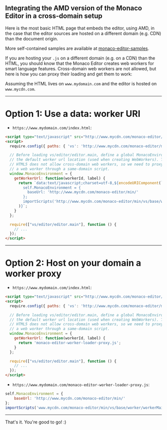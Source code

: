 ## Integrating the AMD version of the Monaco Editor in a cross-domain setup

Here is the most basic HTML page that embeds the editor, using AMD, in the case that the editor sources are hosted on a different domain (e.g. CDN) than the document origin.

More self-contained samples are available at [monaco-editor-samples](https://github.com/Microsoft/monaco-editor-samples).

If you are hosting your `.js` on a different domain (e.g. on a CDN) than the HTML, you should know that the Monaco Editor creates web workers for smart language features. Cross-domain web workers are not allowed, but here is how you can proxy their loading and get them to work:

Assuming the HTML lives on `www.mydomain.com` and the editor is hosted on `www.mycdn.com`.

----

# Option 1: Use a data: worker URI

* `https://www.mydomain.com/index.html`:
```html
<script type="text/javascript" src="http://www.mycdn.com/monaco-editor/min/vs/loader.js"></script>
<script>
  require.config({ paths: { 'vs': 'http://www.mycdn.com/monaco-editor/min/vs' }});

  // Before loading vs/editor/editor.main, define a global MonacoEnvironment that overwrites
  // the default worker url location (used when creating WebWorkers). The problem here is that
  // HTML5 does not allow cross-domain web workers, so we need to proxy the instantiation of
  // a web worker through a same-domain script.
  window.MonacoEnvironment = {
    getWorkerUrl: function(workerId, label) {
      return `data:text/javascript;charset=utf-8,${encodeURIComponent(`
        self.MonacoEnvironment = {
          baseUrl: 'http://www.mycdn.com/monaco-editor/min/'
        };
        importScripts('http://www.mycdn.com/monaco-editor/min/vs/base/worker/workerMain.js');`
      )}`;
    }
  };

  require(["vs/editor/editor.main"], function () {
    // ...
  });
</script>
```

----

# Option 2: Host on your domain a worker proxy

* `https://www.mydomain.com/index.html`:
```html
<script type="text/javascript" src="http://www.mycdn.com/monaco-editor/min/vs/loader.js"></script>
<script>
  require.config({ paths: { 'vs': 'http://www.mycdn.com/monaco-editor/min/vs' }});

  // Before loading vs/editor/editor.main, define a global MonacoEnvironment that overwrites
  // the default worker url location (used when creating WebWorkers). The problem here is that
  // HTML5 does not allow cross-domain web workers, so we need to proxy the instantiation of
  // a web worker through a same-domain script.
  window.MonacoEnvironment = {
    getWorkerUrl: function(workerId, label) {
      return 'monaco-editor-worker-loader-proxy.js';
    }
  };

  require(["vs/editor/editor.main"], function () {
    // ...
  });
</script>
```

* `https://www.mydomain.com/monaco-editor-worker-loader-proxy.js`:
```js
self.MonacoEnvironment = {
    baseUrl: 'http://www.mycdn.com/monaco-editor/min/'
};
importScripts('www.mycdn.com/monaco-editor/min/vs/base/worker/workerMain.js');
```

----

That's it. You're good to go! :)
